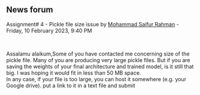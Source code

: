 <h2>News forum</h2><a href="https://moodle.cse.buet.ac.bd/user/view.php?id=31&course=769"></a>
Assignment# 4 - Pickle file size issue
by <a href="https://moodle.cse.buet.ac.bd/user/view.php?id=31&course=769">Mohammad Saifur Rahman</a> - Friday, 10 February 2023, 9:40 PM


 

Assalamu alaikum,Some of you have contacted me concerning size of the pickle file. Many of you are producing very large pickle files. But if you are saving the weights of your final architecture and trained model, is it still that big. I was hoping it would fit in less than 50 MB space.<br />In any case, if your file is too large, you can host it somewhere (e.g. your Google drive). put a link to it in a text file and submit






